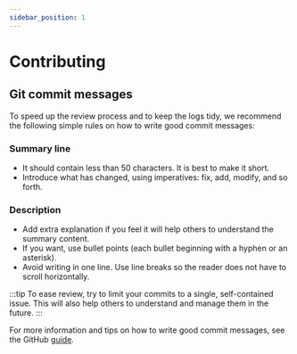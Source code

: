 ```yaml
---
sidebar_position: 1
---
```


# Contributing

## Git commit messages

To speed up the review process and to keep the logs tidy, we recommend the following simple rules on how to write good commit messages:

### Summary line

- It should contain less than 50 characters. It is best to make it short.
- Introduce what has changed, using imperatives: fix, add, modify, and so forth.

### Description

- Add extra explanation if you feel it will help others to understand the summary content.
- If you want, use bullet points (each bullet beginning with a hyphen or an asterisk).
- Avoid writing in one line. Use line breaks so the reader does not have to scroll horizontally.

:::tip
To ease review, try to limit your commits to a single, self-contained issue. This will also help others to understand and manage them in the future.
:::

For more information and tips on how to write good commit messages, see the GitHub [guide](https://github.com/erlang/otp/wiki/writing-good-commit-messages).